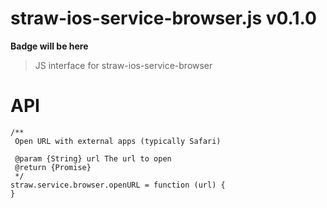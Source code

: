 # straw-ios-service-browser.js v0.1.0

**Badge will be here**

> JS interface for straw-ios-service-browser

# API

```
/**
 Open URL with external apps (typically Safari)

 @param {String} url The url to open
 @return {Promise}
 */
straw.service.browser.openURL = function (url) {
}
```
